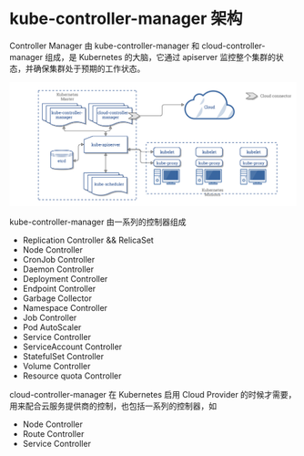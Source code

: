 # kube-controller-manager 架构

Controller Manager 由 kube-controller-manager 和 cloud-controller-manager 组成，是 Kubernetes 的大脑，它通过 apiserver 监控整个集群的状态，并确保集群处于预期的工作状态。

![avatar](../picture/post-ccm-arch.png)

kube-controller-manager 由一系列的控制器组成

- Replication Controller && RelicaSet
- Node Controller
- CronJob Controller
- Daemon Controller
- Deployment Controller
- Endpoint Controller
- Garbage Collector
- Namespace Controller
- Job Controller
- Pod AutoScaler
- Service Controller
- ServiceAccount Controller
- StatefulSet Controller
- Volume Controller
- Resource quota Controller

cloud-controller-manager 在 Kubernetes 启用 Cloud Provider 的时候才需要，用来配合云服务提供商的控制，也包括一系列的控制器，如

- Node Controller
- Route Controller
- Service Controller
